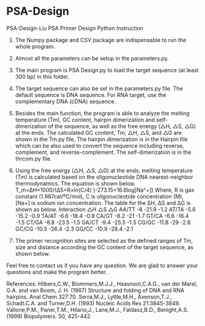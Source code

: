 # PSA-Design
PSA-Design-Liu
PSA Primer Design Python Instruction

1. The Numpy package and CSV package are indispensable to run the whole program.
2. Almost all the parameters can be setup in the parameters.py.
3. The main program is PSA Design.py to load the target sequence (at least 300 bp) in this folder. 
4. The target sequence can also be set in the parameters.py file. The default sequence is DNA sequence. For RNA target, use the complementary DNA (cDNA) sequence.
5. Besides the main function, the program is able to analyze the melting temperature (Tm), GC content, hairpin dimerization and self-dimerization of the sequence, as well as the free energy (△H, △S, △G) at the ends. The calculated GC content, Tm, △H, △S, and △G are shown in the Tm.py file. The hairpin dimerization is in the Hairpin file which can be also used to convert the sequence including reverse, complement, and reverse-complement. The self-dimerization is in the thrcom.py file.
6. Using the free energy (△H, △S, △G) at the ends, melting temperature (Tm) is calculated based on the oligonucleotide DNA nearest-neighbor thermodynamics. The equation is shown below.
T_m=∆H×1000/(∆S+R×ln(C/4) )-273.15+16.6log⁡[Na^+])
Where, R is gas constant (1.987cal/ºC/mol), C is oligonucleotide concentration (M), [Na+] is sodium ion concentration. 
The table for the ΔH, ΔS and ΔG is shown as below.
Interaction	△H	△S	△G
AA/TT	-8	-21.9	-1.2
AT/TA	-5.6	-15.2	-0.9
TA/AT	-6.6	-18.4	-0.9
CA/GT	-8.2	-21	-1.7
GT/CA	-6.6	-16.4	-1.5
CT/GA	-8.8	-23.5	-1.5
GA/CT	-9.4	-25.5	-1.5
CG/GC	-11.8	-29	-2.8
GC/CG	-10.5	-26.4	-2.3
GG/CC	-10.9	-28.4	-2.1

7. The primer recognition sites are selected as the defined ranges of Tm, size and distance according the GC content of the target sequence, as shown below.
 
Feel free to contact us if you have any question. We are glad to answer your questions and make the program better. 

References:
Hilbers,C.W., Blommers,M.J.J., Haasnoot,C.A.G., van der Marel, G.A. and van Boom, J. H. (1987) Structure and folding of DNA and RNA hairpins. Anal Chem 327:70.
Serra,M.J., Lyttle,M.H., Axenson,T.J., Schadt.C.A. and Turner,D.H. (1993) Nucleic Acids Res 21:3845-3849.
Vallone,P.M., Paner,T.M., Hilario,J., Lane,M.J., Faldasz,B.D., Benight,A.S. (1999) Biopolymers. 50, 425-442.
